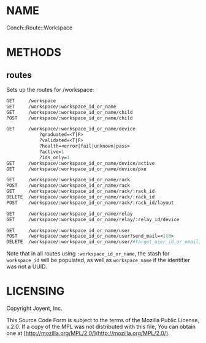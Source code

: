 # NAME

Conch::Route::Workspace

# METHODS

## routes

Sets up the routes for /workspace:

```perl
GET     /workspace
GET     /workspace/:workspace_id_or_name
GET     /workspace/:workspace_id_or_name/child
POST    /workspace/:workspace_id_or_name/child

GET     /workspace/:workspace_id_or_name/device
            ?graduated=<T|F>
            ?validated=<T|F>
            ?health=<error|fail|unknown|pass>
            ?active=1
            ?ids_only=1
GET     /workspace/:workspace_id_or_name/device/active
GET     /workspace/:workspace_id_or_name/device/pxe

GET     /workspace/:workspace_id_or_name/rack
POST    /workspace/:workspace_id_or_name/rack
GET     /workspace/:workspace_id_or_name/rack/:rack_id
DELETE  /workspace/:workspace_id_or_name/rack/:rack_id
POST    /workspace/:workspace_id_or_name/rack/:rack_id/layout

GET     /workspace/:workspace_id_or_name/relay
GET     /workspace/:workspace_id_or_name/relay/:relay_id/device

GET     /workspace/:workspace_id_or_name/user
POST    /workspace/:workspace_id_or_name/user?send_mail=<1|0>
DELETE  /workspace/:workspace_id_or_name/user/#target_user_id_or_email?send_mail=<1|0>
```

Note that in all routes using `:workspace_id_or_name`, the stash for `workspace_id` will be
populated, as well as `workspace_name` if the identifier was not a UUID.

# LICENSING

Copyright Joyent, Inc.

This Source Code Form is subject to the terms of the Mozilla Public License,
v.2.0. If a copy of the MPL was not distributed with this file, You can obtain
one at [http://mozilla.org/MPL/2.0/](http://mozilla.org/MPL/2.0/).
